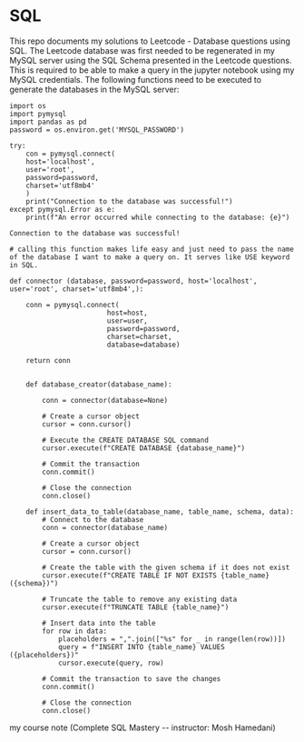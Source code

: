 # SQL

This repo documents my solutions to Leetcode - Database questions using SQL. The Leetcode database was first needed to be regenerated in my MySQL server using the SQL Schema presented in the Leetcode questions. This is required to be able to make a query in the jupyter notebook using my MySQL credentials. The following functions need to be executed to generate the databases in the MySQL server:

    import os
    import pymysql
    import pandas as pd
    password = os.environ.get('MYSQL_PASSWORD')
    
    try:
        con = pymysql.connect(
        host='localhost',
        user='root',
        password=password,
        charset='utf8mb4'
        )
        print("Connection to the database was successful!")
    except pymysql.Error as e:
        print(f"An error occurred while connecting to the database: {e}")
        
    Connection to the database was successful!
    
    # calling this function makes life easy and just need to pass the name of the database I want to make a query on. It serves like USE keyword in SQL.

    def connector (database, password=password, host='localhost', user='root', charset='utf8mb4',):
    
        conn = pymysql.connect(
                            host=host,
                            user=user,
                            password=password,
                            charset=charset, 
                            database=database)

        return conn
        
        
        def database_creator(database_name):

            conn = connector(database=None)

            # Create a cursor object
            cursor = conn.cursor()

            # Execute the CREATE DATABASE SQL command
            cursor.execute(f"CREATE DATABASE {database_name}")

            # Commit the transaction
            conn.commit()

            # Close the connection
            conn.close()  
        
        def insert_data_to_table(database_name, table_name, schema, data):
            # Connect to the database
            conn = connector(database_name)

            # Create a cursor object
            cursor = conn.cursor()

            # Create the table with the given schema if it does not exist
            cursor.execute(f"CREATE TABLE IF NOT EXISTS {table_name} ({schema})")

            # Truncate the table to remove any existing data
            cursor.execute(f"TRUNCATE TABLE {table_name}")

            # Insert data into the table
            for row in data:
                placeholders = ",".join(["%s" for _ in range(len(row))])
                query = f"INSERT INTO {table_name} VALUES ({placeholders})"
                cursor.execute(query, row)

            # Commit the transaction to save the changes
            conn.commit()

            # Close the connection
            conn.close()

my course note (Complete SQL Mastery -- instructor: Mosh Hamedani)
